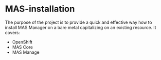 # MAS-installation
The purpose of the project is to provide a quick and effective way how to install MAS Manager on a bare metal capitalizing on an existing resource. It covers:
- OpenShift
- MAS Core
- MAS Manage

